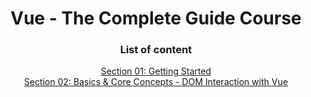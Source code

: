 <div align="center">
  <h1>Vue - The Complete Guide Course</h1>
</div>

<div align="center">
  <h3>List of content</h3>
  <a href="https://github.com/algorodev/hackerrank-challenges/blob/master/algorithms/warmup/solve-me-first/solve-me-first.js">Section 01: Getting Started</a>
  <br>
  <a href="https://github.com/algorodev/hackerrank-challenges/blob/master/algorithms/warmup/solve-me-first/solve-me-first.js">Section 02: Basics & Core Concepts - DOM Interaction with Vue</a>
</div>

